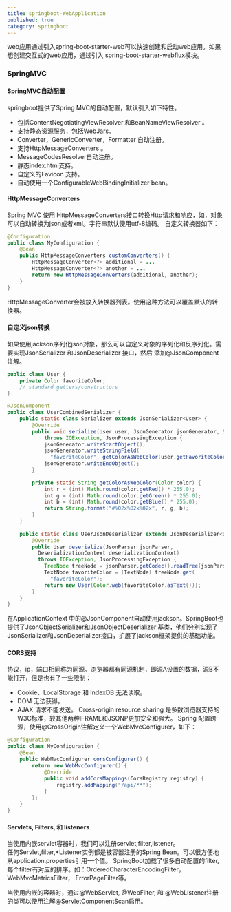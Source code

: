 ```yaml
---
title: springboot-WebApplication
published: true
category: springboot
---
```


web应用通过引入spring-boot-starter-web可以快速创建和启动web应用。如果想创建交互式的web应用，通过引入
spring-boot-starter-webflux模块。

### SpringMVC

#### SpringMVC自动配置
springboot提供了Spring MVC的自动配置，默认引入如下特性。
* 包括ContentNegotiatingViewResolver 和BeanNameViewResolver 。
* 支持静态资源服务，包括WebJars。
* Converter，GenericConverter，Formatter 自动注册。
* 支持HttpMessageConverters 。
* MessageCodesResolver自动注册。
* 静态index.html支持。
* 自定义的Favicon 支持。
* 自动使用一个ConfigurableWebBindingInitializer bean。

#### HttpMessageConverters
Spring MVC 使用 HttpMessageConverters接口转换Http请求和响应，如，对象可以自动转换为json或者xml。字符串默认使用utf-8编码。
自定义转换器如下：
```java
@Configuration
public class MyConfiguration {
	@Bean
	public HttpMessageConverters customConverters() {
		HttpMessageConverter<?> additional = ...
		HttpMessageConverter<?> another = ...
		return new HttpMessageConverters(additional, another);
	}
}
```
HttpMessageConverter会被放入转换器列表。使用这种方法可以覆盖默认的转换器。

#### 自定义json转换
如果使用jackson序列化json对象，那么可以自定义对象的序列化和反序列化。需要实现JsonSerializer 和JsonDeserializer 接口，然后
添加@JsonComponent注解。
```java
public class User {
    private Color favoriteColor;
    // standard getters/constructors
}

@JsonComponent
public class UserCombinedSerializer {
    public static class Serializer extends JsonSerializer<User> {
        @Override
        public void serialize(User user, JsonGenerator jsonGenerator, SerializerProvider serializerProvider) 
            throws IOException, JsonProcessingException {
            jsonGenerator.writeStartObject();
            jsonGenerator.writeStringField(
              "favoriteColor", getColorAsWebColor(user.getFavoriteColor()));
            jsonGenerator.writeEndObject();
        }
 
        private static String getColorAsWebColor(Color color) {
            int r = (int) Math.round(color.getRed() * 255.0);
            int g = (int) Math.round(color.getGreen() * 255.0);
            int b = (int) Math.round(color.getBlue() * 255.0);
            return String.format("#%02x%02x%02x", r, g, b);
        }
    }
 
    public static class UserJsonDeserializer extends JsonDeserializer<User> {
        @Override
        public User deserialize(JsonParser jsonParser, 
          DeserializationContext deserializationContext)
          throws IOException, JsonProcessingException {
            TreeNode treeNode = jsonParser.getCodec().readTree(jsonParser);
            TextNode favoriteColor = (TextNode) treeNode.get(
              "favoriteColor");
            return new User(Color.web(favoriteColor.asText()));
        }
    }
}
```
在ApplicationContext 中的@JsonComponent自动使用jackson。SpringBoot也提供了JsonObjectSerializer和JsonObjectDeserializer
基类，他们分别实现了JsonSerializer和JsonDeserializer接口，扩展了jackson框架提供的基础功能。

#### CORS支持
协议，ip，端口相同称为同源。浏览器都有同源机制，即源A设置的数据，源B不能打开，但是也有了一些限制：
* Cookie、LocalStorage 和 IndexDB 无法读取。
* DOM 无法获得。
* AJAX 请求不能发送。
Cross-origin resource sharing 是多数浏览器支持的W3C标准，较其他两种IFRAME和JSONP更加安全和强大。
Spring 配置跨源，使用@CrossOrigin注解定义一个WebMvcConfigurer，如下：
```java
@Configuration
public class MyConfiguration {
	@Bean
	public WebMvcConfigurer corsConfigurer() {
		return new WebMvcConfigurer() {
			@Override
			public void addCorsMappings(CorsRegistry registry) {
				registry.addMapping("/api/**");
			}
		};
	}
}
```

#### Servlets, Filters, 和 listeners
当使用内嵌servlet容器时，我们可以注册servlet,filter,listener。      
任何Servlet,filter,*Listener实例都是被容器注册的Spring Bean。可以很方便地从application.properties引用一个值。
SpringBoot加载了很多自动配置的filter,每个filter有对应的排序。如：OrderedCharacterEncodingFilter，WebMvcMetricsFilter，
ErrorPageFilter等。

当使用内嵌的容器时，通过@WebServlet, @WebFilter, 和 @WebListener注册的类可以使用注解@ServletComponentScan启用。


